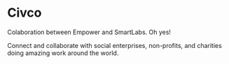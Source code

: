Civco
======

Colaboration between Empower and SmartLabs. Oh yes!

Connect and collaborate with social enterprises, non-profits, and charities doing amazing work around the world.
